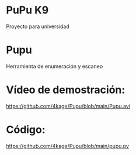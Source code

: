 # PuPu K9

Proyecto para universidad

# Pupu
Herramienta de enumeración y escaneo

# Vídeo de demostración:
https://github.com/4kage/Pupu/blob/main/Pupu.avi

# Código:
https://github.com/4kage/Pupu/blob/main/pupu.py
